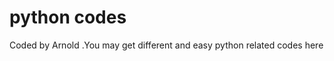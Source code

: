# python codes








Coded by Arnold  .You may get different and easy python related codes here







